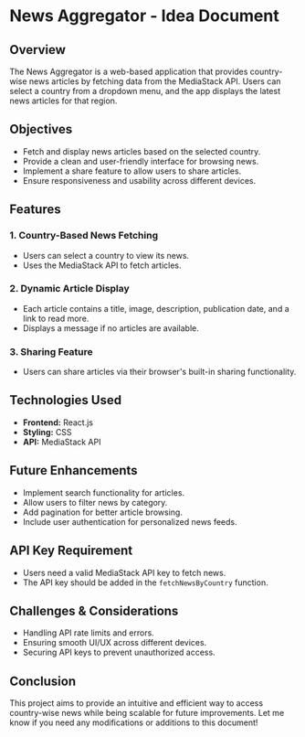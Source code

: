# News Aggregator - Idea Document

## Overview

The News Aggregator is a web-based application that provides country-wise news articles by fetching data from the MediaStack API. Users can select a country from a dropdown menu, and the app displays the latest news articles for that region.

## Objectives

- Fetch and display news articles based on the selected country.
- Provide a clean and user-friendly interface for browsing news.
- Implement a share feature to allow users to share articles.
- Ensure responsiveness and usability across different devices.

## Features

### 1. Country-Based News Fetching

- Users can select a country to view its news.
- Uses the MediaStack API to fetch articles.

### 2. Dynamic Article Display

- Each article contains a title, image, description, publication date, and a link to read more.
- Displays a message if no articles are available.

### 3. Sharing Feature

- Users can share articles via their browser's built-in sharing functionality.

## Technologies Used

- **Frontend:** React.js
- **Styling:** CSS
- **API:** MediaStack API

## Future Enhancements

- Implement search functionality for articles.
- Allow users to filter news by category.
- Add pagination for better article browsing.
- Include user authentication for personalized news feeds.

## API Key Requirement

- Users need a valid MediaStack API key to fetch news.
- The API key should be added in the `fetchNewsByCountry` function.

## Challenges & Considerations

- Handling API rate limits and errors.
- Ensuring smooth UI/UX across different devices.
- Securing API keys to prevent unauthorized access.

## Conclusion

This project aims to provide an intuitive and efficient way to access country-wise news while being scalable for future improvements. Let me know if you need any modifications or additions to this document!
